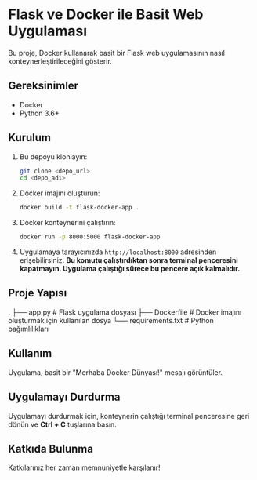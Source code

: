 # Flask ve Docker ile Basit Web Uygulaması

Bu proje, Docker kullanarak basit bir Flask web uygulamasının nasıl konteynerleştirileceğini gösterir.

## Gereksinimler

* Docker
* Python 3.6+

## Kurulum

1.  Bu depoyu klonlayın:

    ```bash
    git clone <depo_url>
    cd <depo_adı>
    ```

2.  Docker imajını oluşturun:

    ```bash
    docker build -t flask-docker-app .
    ```

3.  Docker konteynerini çalıştırın:

    ```bash
    docker run -p 8000:5000 flask-docker-app
    ```

4.  Uygulamaya tarayıcınızda `http://localhost:8000` adresinden erişebilirsiniz. **Bu komutu çalıştırdıktan sonra terminal penceresini kapatmayın. Uygulama çalıştığı sürece bu pencere açık kalmalıdır.**

## Proje Yapısı
.
├── app.py          # Flask uygulama dosyası
├── Dockerfile      # Docker imajını oluşturmak için kullanılan dosya
└── requirements.txt  # Python bağımlılıkları

## Kullanım

Uygulama, basit bir "Merhaba Docker Dünyası!" mesajı görüntüler.

## Uygulamayı Durdurma

Uygulamayı durdurmak için, konteynerin çalıştığı terminal penceresine geri dönün ve **Ctrl + C** tuşlarına basın.

## Katkıda Bulunma

Katkılarınız her zaman memnuniyetle karşılanır!

